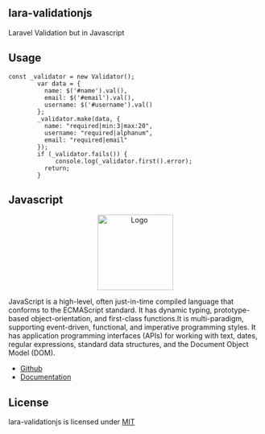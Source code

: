 ## lara-validationjs

Laravel Validation but in Javascript

## Usage
```
const _validator = new Validator();
        var data = {
          name: $('#name').val(),
          email: $('#email').val(),
          username: $('#username').val()
        };
        _validator.make(data, {
          name: "required|min:3|max:20",
          username: "required|alphanum",
          email: "required|email"
        });
        if (_validator.fails()) {
		     console.log(_validator.first().error);
          return;
        }
```
## Javascript 

<p align="center"><img src="https://i.imgur.com/VVZKmC1.jpg" width="150px" height="auto" alt="Logo"></a></p>

JavaScript is a high-level, often just-in-time compiled language that conforms to the ECMAScript standard.
It has dynamic typing, prototype-based object-orientation, and first-class functions.It is multi-paradigm, supporting event-driven, 
functional, and imperative programming styles. It has application programming interfaces (APIs) for working with text, dates, regular 
expressions, standard data structures, and the Document Object Model (DOM).

* [Github](https://github.com/tc39)
* [Documentation](https://developer.mozilla.org/en-US/docs/Web/JavaScript)

## License

lara-validationjs is licensed under [MIT](https://choosealicense.com/licenses/mit/)
